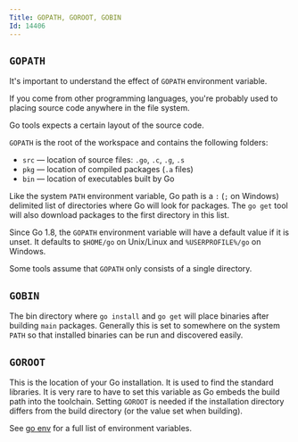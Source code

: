 ```yaml
---
Title: GOPATH, GOROOT, GOBIN
Id: 14406
---
```

## `GOPATH`

It's important to understand the effect of `GOPATH` environment variable.

If you come from other programming languages, you're probably used to placing source code anywhere in the file system.

Go tools expects a certain layout of the source code.

`GOPATH` is the root of the workspace and contains the following folders:

 - `src` — location of source files: `.go`, `.c`, `.g`, `.s`
 - `pkg` — location of compiled packages (`.a` files)
 - `bin` — location of executables built by Go

Like the system `PATH` environment variable, Go path is a `:` (`;` on Windows) delimited list of directories where Go will look for packages. The `go get` tool will also download packages to the first directory in this list.

Since Go 1.8, the `GOPATH` environment variable will have a default value if it is unset. It defaults to `$HOME/go` on Unix/Linux and `%USERPROFILE%/go` on Windows.

Some tools assume that `GOPATH` only consists of a single directory.

## `GOBIN`

The bin directory where `go install` and `go get` will place binaries after building `main` packages. Generally this is set to somewhere on the system `PATH` so that installed binaries can be run and discovered easily.

## `GOROOT`

This is the location of your Go installation. It is used to find the standard libraries. It is very rare to have to set this variable as Go embeds the build path into the toolchain. Setting `GOROOT` is needed if the installation directory differs from the build directory (or the value set when building).

See [go env](a-28737) for a full list of environment variables.
